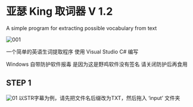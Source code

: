 # 亚瑟 King 取词器 V 1.2
A simple program for extracting possible vocabulary from text

![001](https://user-images.githubusercontent.com/126004179/220474379-0755871a-fe19-4b04-a4f7-3a81efb5990d.png)

一个简单的英语生词提取程序 使用 Visual Studio C# 编写

Windows 自带防护软件报毒 是因为这是野鸡软件没有签名 请关闭防护后再食用


##  STEP 1
![01](https://user-images.githubusercontent.com/126004179/220475957-7245b888-2b12-4b93-b9aa-e6715f7855f9.gif)
以STR字幕为例，请先把文件名后缀改为TXT，然后拖入 ‘input’ 文件夹


